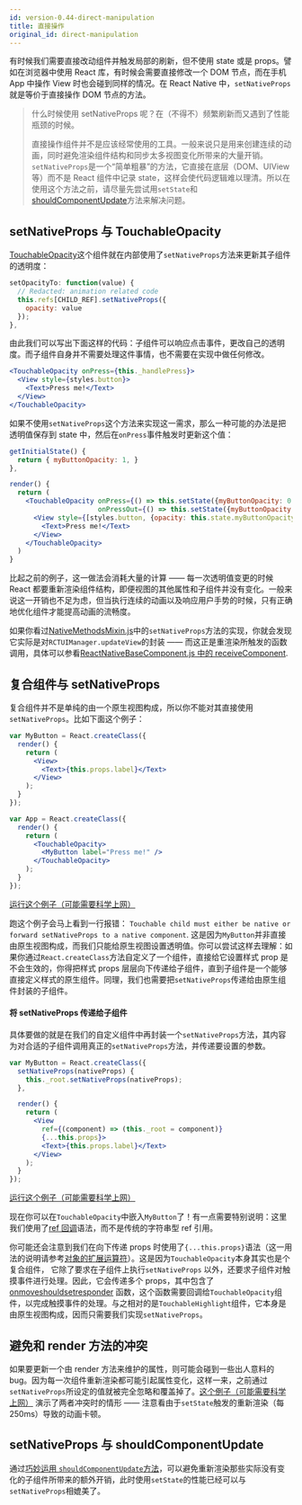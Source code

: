 ```yaml
---
id: version-0.44-direct-manipulation
title: 直接操作
original_id: direct-manipulation
---
```


有时候我们需要直接改动组件并触发局部的刷新，但不使用 state 或是 props。譬如在浏览器中使用 React 库，有时候会需要直接修改一个 DOM 节点，而在手机 App 中操作 View 时也会碰到同样的情况。在 React Native 中，`setNativeProps`就是等价于直接操作 DOM 节点的方法。

> 什么时候使用 setNativeProps 呢？在（不得不）频繁刷新而又遇到了性能瓶颈的时候。
>
> 直接操作组件并不是应该经常使用的工具。一般来说只是用来创建连续的动画，同时避免渲染组件结构和同步太多视图变化所带来的大量开销。`setNativeProps`是一个“简单粗暴”的方法，它直接在底层（DOM、UIView 等）而不是 React 组件中记录 state，这样会使代码逻辑难以理清。所以在使用这个方法之前，请尽量先尝试用`setState`和[shouldComponentUpdate](http://facebook.github.io/react/docs/advanced-performance.html#shouldcomponentupdate-in-action)方法来解决问题。

## setNativeProps 与 TouchableOpacity

[TouchableOpacity](https://github.com/facebook/react-native/blob/master/Libraries/Components/Touchable/TouchableOpacity.js)这个组件就在内部使用了`setNativeProps`方法来更新其子组件的透明度：

```jsx
setOpacityTo: function(value) {
  // Redacted: animation related code
  this.refs[CHILD_REF].setNativeProps({
    opacity: value
  });
},
```

由此我们可以写出下面这样的代码：子组件可以响应点击事件，更改自己的透明度。而子组件自身并不需要处理这件事情，也不需要在实现中做任何修改。

```jsx
<TouchableOpacity onPress={this._handlePress}>
  <View style={styles.button}>
    <Text>Press me!</Text>
  </View>
</TouchableOpacity>
```

如果不使用`setNativeProps`这个方法来实现这一需求，那么一种可能的办法是把透明值保存到 state 中，然后在`onPress`事件触发时更新这个值：

```jsx
getInitialState() {
  return { myButtonOpacity: 1, }
},

render() {
  return (
    <TouchableOpacity onPress={() => this.setState({myButtonOpacity: 0.5})}
                      onPressOut={() => this.setState({myButtonOpacity: 1})}>
      <View style={[styles.button, {opacity: this.state.myButtonOpacity}]}>
        <Text>Press me!</Text>
      </View>
    </TouchableOpacity>
  )
}
```

比起之前的例子，这一做法会消耗大量的计算 —— 每一次透明值变更的时候 React 都要重新渲染组件结构，即便视图的其他属性和子组件并没有变化。一般来说这一开销也不足为虑，但当执行连续的动画以及响应用户手势的时候，只有正确地优化组件才能提高动画的流畅度。

如果你看过[NativeMethodsMixin.js](https://github.com/facebook/react/blob/master/src/renderers/native/NativeMethodsMixin.js)中的`setNativeProps`方法的实现，你就会发现它实际是对`RCTUIManager.updateView`的封装 —— 而这正是重渲染所触发的函数调用，具体可以参看[ReactNativeBaseComponent.js 中的 receiveComponent](https://github.com/facebook/react/blob/master/src/renderers/native/ReactNativeBaseComponent.js).

## 复合组件与 setNativeProps

复合组件并不是单纯的由一个原生视图构成，所以你不能对其直接使用`setNativeProps`。比如下面这个例子：

```jsx
var MyButton = React.createClass({
  render() {
    return (
      <View>
        <Text>{this.props.label}</Text>
      </View>
    );
  }
});

var App = React.createClass({
  render() {
    return (
      <TouchableOpacity>
        <MyButton label="Press me!" />
      </TouchableOpacity>
    );
  }
});
```

[运行这个例子（可能需要科学上网）](https://rnplay.org/apps/JXkgmQ)

跑这个例子会马上看到一行报错： `Touchable child must either be native or forward setNativeProps to a native component`.
这是因为`MyButton`并非直接由原生视图构成，而我们只能给原生视图设置透明值。你可以尝试这样去理解：如果你通过`React.createClass`方法自定义了一个组件，直接给它设置样式 prop 是不会生效的，你得把样式 props 层层向下传递给子组件，直到子组件是一个能够直接定义样式的原生组件。同理，我们也需要把`setNativeProps`传递给由原生组件封装的子组件。

#### 将 setNativeProps 传递给子组件

具体要做的就是在我们的自定义组件中再封装一个`setNativeProps`方法，其内容为对合适的子组件调用真正的`setNativeProps`方法，并传递要设置的参数。

```jsx
var MyButton = React.createClass({
  setNativeProps(nativeProps) {
    this._root.setNativeProps(nativeProps);
  },

  render() {
    return (
      <View
        ref={(component) => (this._root = component)}
        {...this.props}>
        <Text>{this.props.label}</Text>
      </View>
    );
  }
});
```

[运行这个例子（可能需要科学上网）](https://rnplay.org/apps/YJxnEQ)

现在你可以在`TouchableOpacity`中嵌入`MyButton`了！有一点需要特别说明：这里我们使用了[ref 回调](https://facebook.github.io/react/docs/more-about-refs.html#the-ref-callback-attribute)语法，而不是传统的字符串型 ref 引用。

你可能还会注意到我们在向下传递 props 时使用了`{...this.props}`语法（这一用法的说明请参考[对象的扩展运算符](http://es6.ruanyifeng.com/#docs/object)）。这是因为`TouchableOpacity`本身其实也是个复合组件， 它除了要求在子组件上执行`setNativeProps` 以外，还要求子组件对触摸事件进行处理。因此，它会传递多个 props，其中包含了[onmoveshouldsetresponder](view#onmoveshouldsetresponder) 函数，这个函数需要回调给`TouchableOpacity`组件，以完成触摸事件的处理。与之相对的是`TouchableHighlight`组件，它本身是由原生视图构成，因而只需要我们实现`setNativeProps`。

## 避免和 render 方法的冲突

如果要更新一个由 render 方法来维护的属性，则可能会碰到一些出人意料的 bug。因为每一次组件重新渲染都可能引起属性变化，这样一来，之前通过`setNativeProps`所设定的值就被完全忽略和覆盖掉了。[这个例子（可能需要科学上网）](https://rnplay.org/apps/bp1DvQ)
演示了两者冲突时的情形 —— 注意看由于`setState`触发的重新渲染（每 250ms）导致的动画卡顿。

## setNativeProps 与 shouldComponentUpdate

通过[巧妙运用
`shouldComponentUpdate`方法](https://facebook.github.io/react/docs/advanced-performance.html#avoiding-reconciling-the-dom)，可以避免重新渲染那些实际没有变化的子组件所带来的额外开销，此时使用`setState`的性能已经可以与`setNativeProps`相媲美了。
